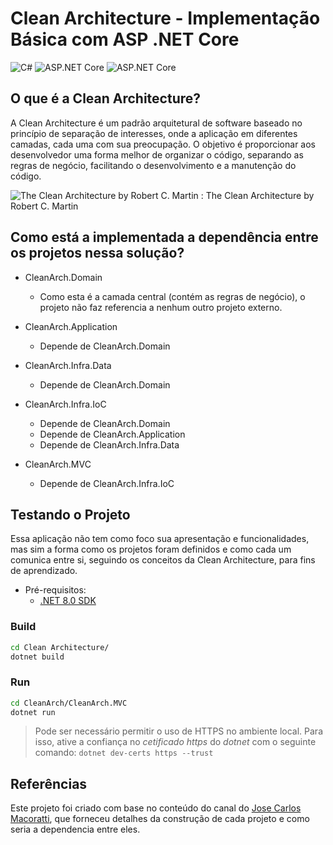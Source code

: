 # Clean Architecture - Implementação Básica com ASP .NET Core
![C#](https://img.shields.io/badge/-C%23-blue) ![ASP.NET Core](https://img.shields.io/badge/-ASP.NET%20Core-green) ![ASP.NET Core](https://img.shields.io/badge/-.NET%20Core-purple)


## O que é a Clean Architecture?
A Clean Architecture é um padrão arquitetural de software baseado no princípio de separação de interesses, onde a aplicação em diferentes camadas, cada uma com sua preocupação. O objetivo é proporcionar aos desenvolvedor uma forma melhor de organizar o código, separando as regras de negócio, facilitando o desenvolvimento e a manutenção do código.

![The Clean Architecture by Robert C. Martin](https://blog.cleancoder.com/uncle-bob/images/2012-08-13-the-clean-architecture/CleanArchitecture.jpg)
: The Clean Architecture by Robert C. Martin

## Como está a implementada a dependência entre os projetos nessa solução?

- CleanArch.Domain
    - Como esta é a camada central (contém as regras de negócio), o projeto não faz referencia a nenhum outro projeto externo.

- CleanArch.Application
    - Depende de CleanArch.Domain

- CleanArch.Infra.Data
    - Depende de CleanArch.Domain

- CleanArch.Infra.IoC
    - Depende de CleanArch.Domain
    - Depende de CleanArch.Application
    - Depende de CleanArch.Infra.Data

- CleanArch.MVC
    - Depende de CleanArch.Infra.IoC

## Testando o Projeto
Essa aplicação não tem como foco sua apresentação e funcionalidades, mas sim a forma como os projetos foram definidos e como cada um comunica entre si, seguindo os conceitos da Clean Architecture, para fins de aprendizado.

- Pré-requisitos:
    * [.NET 8.0 SDK](https://dotnet.microsoft.com/pt-br/download)

### Build
```bash
cd Clean Architecture/
dotnet build
```

### Run
```bash
cd CleanArch/CleanArch.MVC
dotnet run
```
> Pode ser necessário permitir o uso de HTTPS no ambiente local. Para isso, ative a confiança no *cetificado https* do *dotnet* com o seguinte comando: ```dotnet dev-certs https --trust```

## Referências

Este projeto foi criado com base no conteúdo do canal do [Jose Carlos Macoratti](https://www.youtube.com/@josecarlosmacoratti), que forneceu detalhes da construção de cada projeto e como seria a dependencia entre eles.

